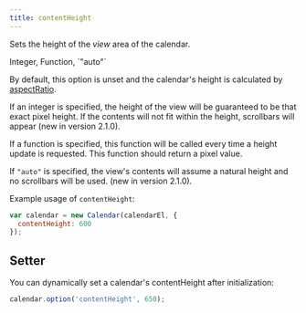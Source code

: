 ```yaml
---
title: contentHeight
---
```


Sets the height of the *view* area of the calendar.

<div class='spec' markdown='1'>
Integer, Function, `"auto"`
</div>

By default, this option is unset and the calendar's height is calculated by [aspectRatio](aspectRatio).

If an integer is specified, the height of the view will be guaranteed to be that exact pixel height.
If the contents will not fit within the height, scrollbars will appear (new in version 2.1.0).

If a function is specified, this function will be called every time a height update is requested. This function should return a pixel value.

If `"auto"` is specified, the view's contents will assume a natural height and no scrollbars will be used.
(new in version 2.1.0).

Example usage of `contentHeight`:

```js
var calendar = new Calendar(calendarEl, {
  contentHeight: 600
});
```

## Setter

You can dynamically set a calendar's contentHeight after initialization:

```js
calendar.option('contentHeight', 650);
```
